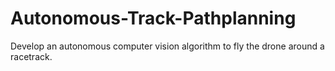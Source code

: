# Autonomous-Track-Pathplanning
Develop an autonomous computer vision algorithm to fly the drone around a racetrack.
